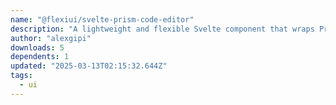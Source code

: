 ```yaml
---
name: "@flexiui/svelte-prism-code-editor"
description: "A lightweight and flexible Svelte component that wraps Prism Code Editor, providing syntax highlighting with ease of integration"
author: "alexgipi"
downloads: 5
dependents: 1
updated: "2025-03-13T02:15:32.644Z"
tags: 
  - ui
---
```

